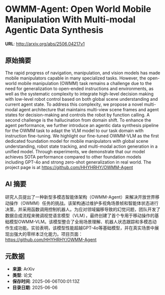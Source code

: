 # OWMM-Agent: Open World Mobile Manipulation With Multi-modal Agentic Data Synthesis

**URL**: http://arxiv.org/abs/2506.04217v1

## 原始摘要

The rapid progress of navigation, manipulation, and vision models has made
mobile manipulators capable in many specialized tasks. However, the open-world
mobile manipulation (OWMM) task remains a challenge due to the need for
generalization to open-ended instructions and environments, as well as the
systematic complexity to integrate high-level decision making with low-level
robot control based on both global scene understanding and current agent state.
To address this complexity, we propose a novel multi-modal agent architecture
that maintains multi-view scene frames and agent states for decision-making and
controls the robot by function calling. A second challenge is the hallucination
from domain shift. To enhance the agent performance, we further introduce an
agentic data synthesis pipeline for the OWMM task to adapt the VLM model to our
task domain with instruction fine-tuning. We highlight our fine-tuned OWMM-VLM
as the first dedicated foundation model for mobile manipulators with global
scene understanding, robot state tracking, and multi-modal action generation in
a unified model. Through experiments, we demonstrate that our model achieves
SOTA performance compared to other foundation models including GPT-4o and
strong zero-shot generalization in real world. The project page is at
https://github.com/HHYHRHY/OWMM-Agent


## AI 摘要

研究人员提出了一种新型多模态智能体架构（OWMM-Agent）来解决开放世界移动操作（OWMM）任务的挑战。该架构通过维护多视角场景帧和智能体状态进行决策，并采用函数调用控制机器人。为应对领域偏移导致的幻觉问题，团队开发了数据合成流程来微调视觉语言模型（VLM），最终创建了首个专用于移动操作的基础模型OWMM-VLM。该模型整合了全局场景理解、机器人状态跟踪和多模态动作生成功能。实验表明，该模型性能超越GPT-4o等基础模型，并在真实场景中展现出强大的零样本泛化能力。项目页面：https://github.com/HHYHRHY/OWMM-Agent

## 元数据

- **来源**: ArXiv
- **类型**: 论文
- **保存时间**: 2025-06-06T00:01:13Z
- **目录日期**: 2025-06-06
